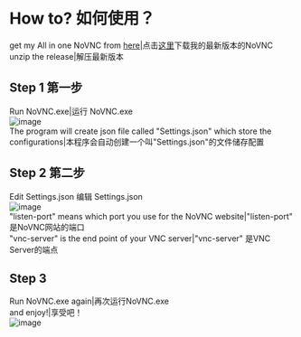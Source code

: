 # How to? 如何使用？
get my All in one NoVNC from [here](https://github.com/nifanfa/NoVNC/releases)|点击[这里](https://github.com/nifanfa/NoVNC/releases)下载我的最新版本的NoVNC  
unzip the release|解压最新版本  

## Step 1 第一步
Run NoVNC.exe|运行 NoVNC.exe  
![image](https://github.com/nifanfa/NoVNC/assets/54205437/0c4019d3-0b2a-4b4d-83e7-47dfc4520172)  
The program will create json file called "Settings.json" which store the configurations|本程序会自动创建一个叫"Settings.json"的文件储存配置

## Step 2 第二步
Edit Settings.json 编辑 Settings.json  
![image](https://github.com/nifanfa/NoVNC/assets/54205437/f3b7bc8b-4cb0-4903-9607-92b3ff8d83d3)  
"listen-port" means which port you use for the NoVNC website|"listen-port" 是NoVNC网站的端口  
"vnc-server" is the end point of your VNC server|"vnc-server" 是VNC Server的端点  

## Step 3
Run NoVNC.exe again|再次运行NoVNC.exe  
and enjoy!|享受吧！  
![image](https://github.com/nifanfa/NoVNC/assets/54205437/32f1f948-79b6-4a81-a55d-7c3e5d83c5f8)
